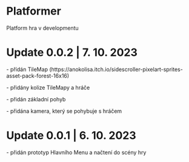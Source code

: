 # Platformer
Platform hra v developmentu
<h1>Update 0.0.2 | 7. 10. 2023</h1>
<p>- přídán TileMap (https://anokolisa.itch.io/sidescroller-pixelart-sprites-asset-pack-forest-16x16)</p>
<p>- přidány kolize TileMapy a hráče</p>
<p>- přidán základní pohyb</p>
<p>- přidána kamera, který se pohybuje s hráčem</p>

<h1>Update 0.0.1 | 6. 10. 2023</h1>
<p>- přidán prototyp Hlavního Menu a načtení do scény hry</p>
